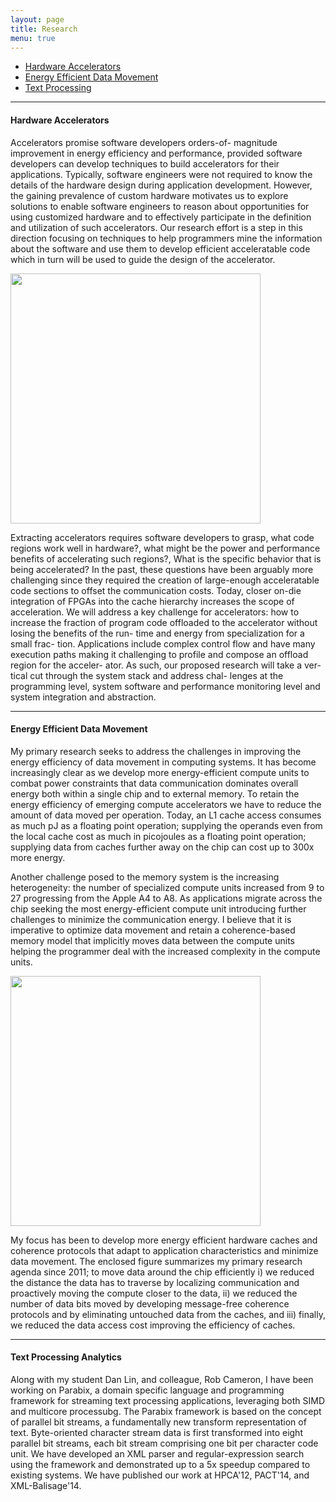 ```yaml
---
layout: page
title: Research
menu: true
---
```

- [Hardware Accelerators](#accel)
- [Energy Efficient Data Movement](#eedm)
- [Text Processing](#text)

***************
#### <a href="#eedm"> </a> Hardware Accelerators

Accelerators promise software developers orders-of- magnitude improvement in energy efficiency and performance, provided software developers can develop techniques to build accelerators for their applications. Typically, software engineers were not required to know the details of the hardware design during application development. However, the gaining prevalence of custom hardware motivates us to explore solutions to enable software engineers to reason about opportunities for using customized hardware and to effectively participate in the definition and utilization of such accelerators. Our research effort is a step in this direction focusing on techniques to help programmers mine the information about the software and use them to develop efficient acceleratable code which in turn will be used to guide the design of the accelerator. 

<img src="{{ site.baseurl }}/public/images/Accelerator.jpg" class="img-responsive img-rounded" style="width:400px"> 

Extracting accelerators requires software developers to grasp, what code regions work well in hardware?, what might be the power and performance benefits of accelerating such regions?, What is the specific behavior that is being accelerated? In the past, these questions have been arguably more challenging since they required the creation of large-enough acceleratable code sections to offset the communication costs. Today, closer on-die integration of FPGAs into the cache hierarchy increases the scope of acceleration. We will address a key challenge for accelerators: how to increase the fraction of program code offloaded to the accelerator without losing the benefits of the run- time and energy from specialization for a small frac- tion. Applications include complex control flow and have many execution paths making it challenging to profile and compose an offload region for the acceler- ator. As such, our proposed research will take a ver- tical cut through the system stack and address chal- lenges at the programming level, system software and performance monitoring level and system integration and abstraction. 


----------------------------------
#### <a href="#eedm"> </a> Energy Efficient Data Movement

My primary research seeks to address the challenges in improving the energy efficiency of data movement in computing systems. It has become increasingly clear as we develop more energy-efficient compute units to combat power constraints that data communication dominates overall energy both within a single chip and to external memory. To retain the energy efficiency of emerging compute accelerators we have to reduce the amount of data moved per operation. Today, an L1 cache access consumes as much pJ as a floating point operation; supplying the operands even from the local cache cost as much in picojoules as a floating point operation; supplying data from caches further away on the chip can cost up to 300x more energy. 


Another challenge posed to the memory system is the increasing heterogeneity: the number of specialized compute units increased from 9 to 27 progressing from the Apple A4 to A8. As applications migrate across the chip seeking the most energy-efficient compute unit introducing further challenges to minimize the communication energy. I believe that it is imperative to optimize data movement and retain a coherence-based memory model that implicitly moves data between the compute units helping the programmer deal with the increased complexity in the compute units. 


<img src="{{ site.baseurl }}/public/images/research_triangle.jpg" class="img-responsive img-rounded" style="width:400px"> 


My focus has been to develop more energy efficient hardware caches and coherence protocols that adapt to application characteristics and minimize data movement. The enclosed figure summarizes my primary research agenda since 2011; to move data around the chip efficiently i) we reduced the distance the data has to traverse by localizing communication and proactively moving the compute closer to the data, ii) we reduced the number of data bits moved by developing message-free coherence protocols and by eliminating untouched data from the caches, and iii) finally, we reduced the data access cost improving the efficiency of caches.

----------------------------------
#### <a href="#eedm"> </a> Text Processing Analytics

Along with my student Dan Lin, and colleague, Rob Cameron, I have been working on Parabix, a domain specific language and programming framework for streaming text processing applications, leveraging both SIMD and multicore processubg. The Parabix framework is based on the concept of parallel bit streams, a fundamentally new transform representation of text. Byte-oriented character stream data is first transformed into eight parallel bit streams, each bit stream comprising one bit per character code unit. We have developed an XML parser and regular-expression search using the framework and demonstrated up to a 5x speedup compared to existing systems. We have published our work at HPCA'12, PACT'14, and XML-Balisage'14.
